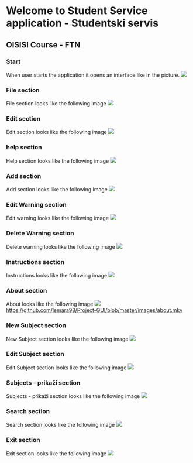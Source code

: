 # Welcome to Student Service application - Studentski servis

## OISISI Course - FTN

### Start
When user starts the application it opens an interface like in the picture.
![](https://github.com/lemara98/Project-GUI/blob/master/images/start.png)
<br/>

### File section
File section looks like the following image
![](https://github.com/lemara98/Project-GUI/blob/master/images/file.png)
<br/>

### Edit section
Edit section looks like the following image
![](https://github.com/lemara98/Project-GUI/blob/master/images/edit.png)
<br/>

### help section
Help section looks like the following image
![](https://github.com/lemara98/Project-GUI/blob/master/images/help.png)
<br/>

### Add section
Add section looks like the following image
![](https://github.com/lemara98/Project-GUI/blob/master/images/add.png)
<br/>

### Edit Warning section
Edit warning looks like the following image
![](https://github.com/lemara98/Project-GUI/blob/master/images/edit_warning.png)
<br/>

### Delete Warning section
Delete warning looks like the following image
![](https://github.com/lemara98/Project-GUI/blob/master/images/delete_warning.png)
<br/>

### Instructions section
Instructions looks like the following image
![](https://github.com/lemara98/Project-GUI/blob/master/images/instructions.png)
<br/>

### About section
About looks like the following image
![](https://github.com/lemara98/Project-GUI/blob/master/images/about.png)
<br/>
https://github.com/lemara98/Project-GUI/blob/master/images/about.mkv
<br/>

### New Subject section
New Subject section looks like the following image
![](https://github.com/lemara98/Project-GUI/blob/master/images/new_subject.png)
<br/>

### Edit Subject section
Edit Subject section looks like the following image
![](https://github.com/lemara98/Project-GUI/blob/master/images/edit_subject.png)
<br/>

### Subjects - prikaži section
Subjects - prikaži section looks like the following image
![](https://github.com/lemara98/Project-GUI/blob/master/images/list_of_subjects.png)
<br/>

### Search section
Search section looks like the following image
![](https://github.com/lemara98/Project-GUI/blob/master/images/search.png)
<br/>

### Exit section
Exit section looks like the following image
![](https://github.com/lemara98/Project-GUI/blob/master/images/exit.png)
<br/>